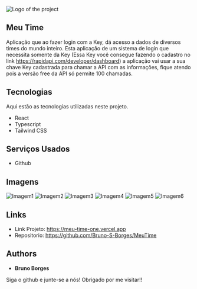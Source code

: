 ![Logo of the project](https://github.com/Bruno-S-Borges/MeuTime/assets/99930668/31992ccd-cbe1-4c21-aacb-cc546254c83a)


## Meu Time
Aplicação que ao fazer login com a Key, dá acesso a dados de diversos times do mundo inteiro.
Esta aplicação de um sistema de login que necessita somente da Key (Essa Key você consegue fazendo o cadastro no link https://rapidapi.com/developer/dashboard)
a aplicação vai usar a sua chave Key cadastrada para chamar a API com as informações, fique atendo pois a versão free da API só permite 100 chamadas.

## Tecnologias

Aqui estão as tecnologias utilizadas neste projeto.

* React
* Typescript
* Tailwind CSS

## Serviços Usados

* Github

## Imagens

![Imagem1](https://github.com/Bruno-S-Borges/MeuTime/assets/99930668/49147896-aff3-4efa-9caf-1499492bcee3)
![Imagem2](https://github.com/Bruno-S-Borges/MeuTime/assets/99930668/375e618c-2240-4e14-8a5c-b041d695ea55)
![Imagem3](https://github.com/Bruno-S-Borges/MeuTime/assets/99930668/d98a8647-7372-4e84-b9a1-96381caa7272)
![Imagem4](https://github.com/Bruno-S-Borges/MeuTime/assets/99930668/c5138525-e99c-4122-bf64-a670e1e798f8)
![Imagem5](https://github.com/Bruno-S-Borges/MeuTime/assets/99930668/2a316a50-641c-4392-9b3c-cbf9d98fffce)
![Imagem6](https://github.com/Bruno-S-Borges/MeuTime/assets/99930668/c832774c-56f4-42a5-88b9-655d44f8d2c4)

## Links
  - Link Projeto: https://meu-time-one.vercel.app
  - Repositorio: https://github.com/Bruno-S-Borges/MeuTime

  ## Authors

  * **Bruno Borges** 

  Siga o github e junte-se a nós!
  Obrigado por me visitar!!
